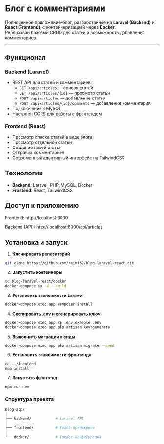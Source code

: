 # Блог с комментариями

Полноценное приложение-блог, разработанное на **Laravel (Backend)** и **React (Frontend)**, с контейнеризацией через **Docker**.  
Реализован базовый CRUD для статей и возможность добавления комментариев.

---

## Функционал

### Backend (Laravel)
- REST API для статей и комментариев:
  - `GET /api/articles` — список статей  
  - `GET /api/articles/{id}` — просмотр статьи  
  - `POST /api/articles` — добавление статьи  
  - `POST /api/articles/{id}/comments` — добавление комментария
- Подключение к MySQL  
- Настроен CORS для работы с фронтендом  

### Frontend (React)
- Просмотр списка статей в виде блога  
- Просмотр отдельной статьи  
- Создание новой статьи  
- Отправка комментариев  
- Современный адаптивный интерфейс на TailwindCSS  

## Технологии
- **Backend**: Laravel, PHP, MySQL, Docker
- **Frontend**: React, TailwindCSS

## Доступ к приложению

Frontend: http://localhost:3000

Backend (API): http://localhost:8000/api/articles


##  Установка и запуск

1. **Клонировать репозиторий**
```bash
git clone https://github.com/reimi69/blog-laravel-react.git
```

2. **Запустить контейнеры**
```bash
cd blog-laravel-react/docker
docker-compose up -d --build
```

3. **Установить зависимости Laravel**
```bash
docker-compose exec app composer install
```

4. **Скопировать .env и сгенерировать ключ**
```bash
docker-compose exec app cp .env.example .env
docker-compose exec app php artisan key:generate
```

5. **Выполнить миграции и сиды**
```bash
docker-compose exec app php artisan migrate --seed
```

6. **Установить зависимости фронтенда**
```bash
cd ../frontend
npm install
```

7. **Запустить фронтенд**
```bash
npm run dev
```

### Структура проекта
```bash
blog-app/
│
├── backend/           # Laravel API
│
├── frontend/          # React-приложение
│
└── docker/            # Docker-конфигурация
```
